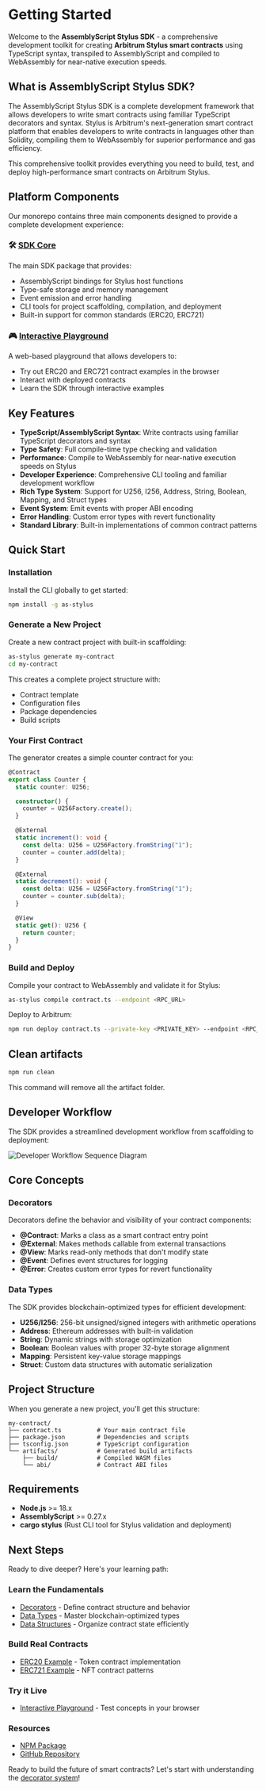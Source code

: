 # Getting Started

Welcome to the **AssemblyScript Stylus SDK** - a comprehensive development toolkit for creating **Arbitrum Stylus smart contracts** using TypeScript syntax, transpiled to AssemblyScript and compiled to WebAssembly for near-native execution speeds.

## What is AssemblyScript Stylus SDK?

The AssemblyScript Stylus SDK is a complete development framework that allows developers to write smart contracts using familiar TypeScript decorators and syntax. Stylus is Arbitrum's next-generation smart contract platform that enables developers to write contracts in languages other than Solidity, compiling them to WebAssembly for superior performance and gas efficiency.

This comprehensive toolkit provides everything you need to build, test, and deploy high-performance smart contracts on Arbitrum Stylus.

## Platform Components

Our monorepo contains three main components designed to provide a complete development experience:

### 🛠️ [SDK Core](https://www.npmjs.com/package/as-stylus)
The main SDK package that provides:
- AssemblyScript bindings for Stylus host functions
- Type-safe storage and memory management
- Event emission and error handling
- CLI tools for project scaffolding, compilation, and deployment
- Built-in support for common standards (ERC20, ERC721)

### 🎮 [Interactive Playground](https://as-stylus-playground.wakeuplabs.link/)
A web-based playground that allows developers to:
- Try out ERC20 and ERC721 contract examples in the browser
- Interact with deployed contracts
- Learn the SDK through interactive examples

## Key Features

- **TypeScript/AssemblyScript Syntax**: Write contracts using familiar TypeScript decorators and syntax
- **Type Safety**: Full compile-time type checking and validation
- **Performance**: Compile to WebAssembly for near-native execution speeds on Stylus
- **Developer Experience**: Comprehensive CLI tooling and familiar development workflow
- **Rich Type System**: Support for U256, I256, Address, String, Boolean, Mapping, and Struct types
- **Event System**: Emit events with proper ABI encoding
- **Error Handling**: Custom error types with revert functionality
- **Standard Library**: Built-in implementations of common contract patterns

## Quick Start

### Installation

Install the CLI globally to get started:

```bash
npm install -g as-stylus
```

### Generate a New Project

Create a new contract project with built-in scaffolding:

```bash
as-stylus generate my-contract
cd my-contract
```

This creates a complete project structure with:
- Contract template
- Configuration files
- Package dependencies
- Build scripts

### Your First Contract

The generator creates a simple counter contract for you:

```typescript
@Contract
export class Counter {
  static counter: U256;

  constructor() {
    counter = U256Factory.create();
  }

  @External
  static increment(): void {
    const delta: U256 = U256Factory.fromString("1");
    counter = counter.add(delta);
  }

  @External
  static decrement(): void {
    const delta: U256 = U256Factory.fromString("1");
    counter = counter.sub(delta);
  }

  @View
  static get(): U256 {
    return counter;
  }
}
```

### Build and Deploy

Compile your contract to WebAssembly and validate it for Stylus:

```bash
as-stylus compile contract.ts --endpoint <RPC_URL>
```

Deploy to Arbitrum:

```bash
npm run deploy contract.ts --private-key <PRIVATE_KEY> --endpoint <RPC_URL> --constructor-args <constructor-args...>"
```

## Clean artifacts

```bash
npm run clean
````

This command will remove all the artifact folder.

## Developer Workflow

The SDK provides a streamlined development workflow from scaffolding to deployment:

![Developer Workflow Sequence Diagram](../static/img/sequence-diagram.png)

## Core Concepts

### Decorators

Decorators define the behavior and visibility of your contract components:

- **@Contract**: Marks a class as a smart contract entry point
- **@External**: Makes methods callable from external transactions
- **@View**: Marks read-only methods that don't modify state
- **@Event**: Defines event structures for logging
- **@Error**: Creates custom error types for revert functionality

### Data Types

The SDK provides blockchain-optimized types for efficient development:

- **U256/I256**: 256-bit unsigned/signed integers with arithmetic operations
- **Address**: Ethereum addresses with built-in validation
- **String**: Dynamic strings with storage optimization
- **Boolean**: Boolean values with proper 32-byte storage alignment
- **Mapping**: Persistent key-value storage mappings
- **Struct**: Custom data structures with automatic serialization

## Project Structure

When you generate a new project, you'll get this structure:

```
my-contract/
├── contract.ts          # Your main contract file
├── package.json         # Dependencies and scripts
├── tsconfig.json        # TypeScript configuration
└── artifacts/           # Generated build artifacts
    ├── build/           # Compiled WASM files
    └── abi/             # Contract ABI files
```

## Requirements

- **Node.js** >= 18.x
- **AssemblyScript** >= 0.27.x
- **cargo stylus** (Rust CLI tool for Stylus validation and deployment)

## Next Steps

Ready to dive deeper? Here's your learning path:

### Learn the Fundamentals
- [Decorators](decorators/contract) - Define contract structure and behavior
- [Data Types](types/u256) - Master blockchain-optimized types
- [Data Structures](structures/mapping) - Organize contract state efficiently

### Build Real Contracts
- [ERC20 Example](examples/erc20) - Token contract implementation
- [ERC721 Example](examples/erc721) - NFT contract patterns

### Try it Live
- [Interactive Playground](https://as-stylus-playground.wakeuplabs.link/) - Test concepts in your browser

### Resources
- [NPM Package](https://www.npmjs.com/package/as-stylus)
- [GitHub Repository](https://github.com/your-org/assembly-script-stylus-sdk)

Ready to build the future of smart contracts? Let's start with understanding the [decorator system](decorators/contract)! 